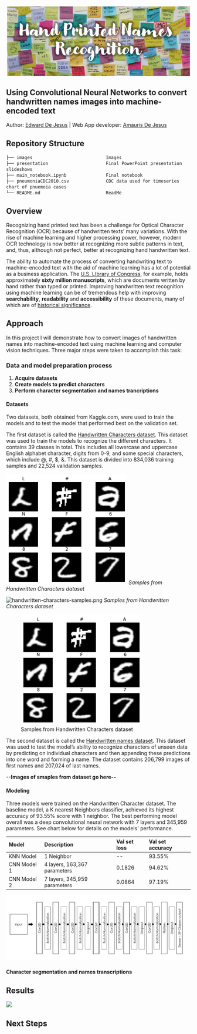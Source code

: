 <p><img src="./images/git-hub-header-3.png" alt="Header"></p>

## Using Convolutional Neural Networks to convert handwritten names images into machine-encoded text
Author: [Edward De Jesus](https://github.com/edejesus196) | Web App developer: [Amauris De Jesus ](https://github.com/Amauris)

## Repository Structure
    
    ├── images                            Images
    ├── presentation                      Final PowerPoint presentation slideshows
    ├── main_notebook.ipynb               Final notebook 
    ├── pneumoniaCDC2010.csv              CDC data used for timeseries chart of pnuemoia cases
    └── README.md                         ReadMe

## Overview

Recognizing hand printed text has been a challenge for Optical Character Recognition (OCR) because of handwritten texts’ many variations. With the rise of machine learning and higher processing power, however, modern OCR technology is now better at recognizing more subtle patterns in text, and, thus, although not perfect, better at recognizing hand handwritten text. 

The ability to automate the process of converting handwriting text to machine-encoded text with the aid of machine learning has a lot of potential as a business application. The [U.S. LIbrary of Congress](https://www.loc.gov/rr/mss/), for example, holds approximately **sixty million manuscripts**, which are documents written by hand rather than typed or printed. Improving handwritten text recognition using machine learning can be of tremendous help with improving **searchability**, **readability** and **accessibility** of these documents, many of which are of [historical significance](https://guides.loc.gov/manuscripts-illustrated-guide).

## Approach

In this project I will demonstrate how to convert images of handwritten names into machine-encoded text using machine learning and computer vision techniques. Three major steps were taken to accomplish this task:

### Data and model preparation process
1. **Acquire datasets**
2. **Create models to predict characters**
3. **Perform character segmentation and names trancriptions**

#### Datasets
Two datasets, both obtained from Kaggle.com, were used to train the models and to test the model that performed best on the validation set.

The first dataset is called the [Handwritten Characters dataset](https://www.kaggle.com/vaibhao/handwritten-characters). This dataset was used to train the models to recognize the different characters. It contains 39 classes in total. This includes all lowercase and uppercase English alphabet character, digits from 0-9, and some special characters, which include @, #, $, &. This dataset is divided into  834,036 training samples and 22,524 validation samples.

<p>
    <img src="./images/handwritten-characters-samples.png" alt>
    <em>Samples from Handwritten Characters dataset</em>
</p>

![handwritten-characters-samples.png]("./images/handwritten-characters-samples.png")
*Samples from Handwritten Characters dataset*

<figure>
  <img src="./images/handwritten-characters-samples.png" alt="samples"/>
  <figcaption>Samples from Handwritten Characters dataset</figcaption>
</figure>

The second dataset is called the [Handwritten names dataset](https://www.kaggle.com/landlord/handwriting-recognition). This dataset was  used to test the model’s ability to recognize characters of unseen data by predicting on individual characters and then appending these predictions into one word and  forming a name.  The dataset contains 206,799 images of first names and 207,024 of last names. 

**--Images of smaples from dataset go here--**

#### Modeling
Three models were trained on the Handwritten Character dataset. The baseline model, a K nearest Neighbors classifier, achieved its highest accuracy of 93.55% score with 1 neighbor. The best performing model overall was a deep convolutional neural network with 7 layers and 345,959 parameters. See chart below for details on the models' performance.

|Model      |Description                 |Val set loss|Val set accuracy|
|:----------|:---------------------------|:-----------|:---------------|
|KNN Model  |1 Neighbor                  |--          |93.55%          |
|CNN Model 1|4 layers, 163,367 parameters|0.1826      |94.62%          |
|CNN Model 2|7 layers, 345,959 parameters|0.0864      |97.19%          |

<p><img src="./images/CNN_model_3 - architecture.png"></p>

#### Character segmentation and names transcriptions

## Results

<p><img src="./images/webb-app.gif"></p>

## Next Steps
